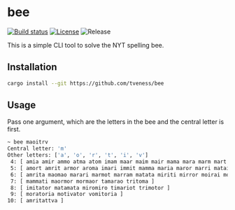 # bee

[![Build status](https://img.shields.io/github/actions/workflow/status/tveness/bee/rust.yml?style=for-the-badge)](https://github.com/tveness/bee/actions/workflows/rust.yml)
[![License](https://img.shields.io/github/license/tveness/bee?style=for-the-badge)](https://opensource.org/license/agpl-v3)
![Release](https://img.shields.io/github/v/tag/tveness/bee?label=latest%20release&style=for-the-badge)

This is a simple CLI tool to solve the NYT spelling bee.

## Installation
```bash
cargo install --git https://github.com/tveness/bee
```


## Usage
Pass one argument, which are the letters in the bee and the central letter is first.

```bash
~ bee maoitrv
Central letter: 'm'
Other letters: ['a', 'o', 'r', 't', 'i', 'v']
 4: [ amia amir ammo atma atom imam maar maim mair mama mara marm mart matt miri miro mirv mitt moai moat moit momi mooi moor moot mora mort moti mott omit omov rami rima roam roma room tomo toom tram trim ]
 5: [ amort amrit armor aroma imari immit mamma maria maror marri matai moira momma morat moria morra morro motor motto tomia vomit vroom ]
 6: [ amrita maomao marari marmot marram matata miriti mirror moirai moorva mortar motmot tamara tamari tammar tarama tatami tomato tomtit varoom vomito ]
 7: [ mammati maormor mormaor tamarao tritoma ]
 8: [ imitator matamata miromiro timariot trimotor ]
 9: [ moratoria motivator vomitoria ]
10: [ amritattva ]
```
